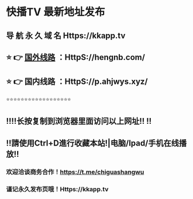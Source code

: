 # 快播TV 最新地址发布 
## 导 航 永 久 域 名  Https://kkapp.tv
## ⭐️ 👉 [国外线路](javascript:alert(1)) ：HttpS://hengnb.com/
## ⭐️ 👉 国内线路 ：HttpS://p.ahjwys.xyz/
⭐️⭐️⭐️⭐️⭐️⭐️⭐️⭐️⭐️⭐️⭐️⭐️⭐️⭐️⭐️⭐️⭐️⭐️
## ‼️‼️长按复制到浏览器里面访问以上网址‼️  ‼️
## ‼️請使用Ctrl+D進行收藏本站!|电脑/Ipad/手机在线播放‼️
### 欢迎洽谈商务合作！https://t.me/chiguashangwu
### 谨记永久发布页哦！Https://kkapp.tv


